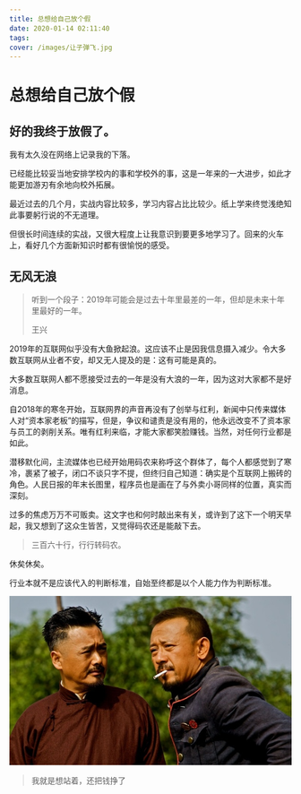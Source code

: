 ```yaml
---
title: 总想给自己放个假
date: 2020-01-14 02:11:40
tags:
cover: /images/让子弹飞.jpg
---
```

# 总想给自己放个假

## 好的我终于放假了。

我有太久没在网络上记录我的下落。

已经能比较妥当地安排学校内的事和学校外的事，这是一年来的一大进步，如此才能更加游刃有余地向校外拓展。

最近过去的几个月，实战内容比较多，学习内容占比比较少。纸上学来终觉浅绝知此事要躬行说的不无道理。

但很长时间连续的实战，又很大程度上让我意识到要更多地学习了。回来的火车上，看好几个方面新知识时都有很愉悦的感受。

## 无风无浪

> 听到一个段子：2019年可能会是过去十年里最差的一年，但却是未来十年里最好的一年。
>
> 王兴

2019年的互联网似乎没有大鱼掀起浪。这应该不止是因我信息摄入减少。令大多数互联网从业者不安，却又无人提及的是：这有可能是真的。

大多数互联网人都不愿接受过去的一年是没有大浪的一年，因为这对大家都不是好消息。

自2018年的寒冬开始，互联网界的声音再没有了创举与红利，新闻中只传来媒体人对“资本家老板”的描写，但是，争议和谴责是没有用的，他永远改变不了资本家与员工的剥削关系。唯有红利来临，才能大家都笑脸赚钱。当然，对任何行业都是如此。

潜移默化间，主流媒体也已经开始用码农来称呼这个群体了，每个人都感觉到了寒冷，裹紧了被子，闭口不谈只字不提，但终归自己知道：确实是个互联网上搬砖的角色。人民日报的年末长图里，程序员也是画在了与外卖小哥同样的位置，真实而深刻。

过多的焦虑万万不可贩卖。这文字也和何时敲出来有关，或许到了这下一个明天早起，我又想到了这众生皆苦，又觉得码农还是能敲下去。

> 三百六十行，行行转码农。

休矣休矣。

行业本就不是应该代入的判断标准，自始至终都是以个人能力作为判断标准。

![让子弹飞](/images/让子弹飞.jpg)
> 我就是想站着，还把钱挣了